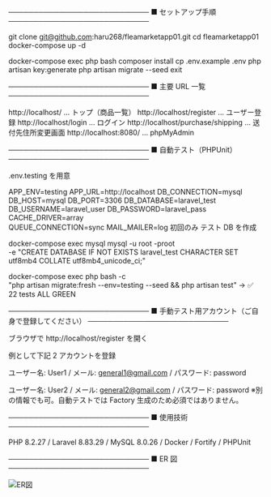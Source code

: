 ────────────────────────────
■ セットアップ手順
────────────────────────────

git clone git@github.com:haru268/fleamarketapp01.git
cd fleamarketapp01
docker-compose up -d

docker-compose exec php bash
composer install
cp .env.example .env
php artisan key:generate
php artisan migrate --seed
exit

────────────────────────────
■ 主要 URL 一覧
────────────────────────────

http://localhost/ … トップ（商品一覧）
http://localhost/register … ユーザー登録
http://localhost/login … ログイン
http://localhost/purchase/shipping … 送付先住所変更画面
http://localhost:8080/ … phpMyAdmin

────────────────────────────
■ 自動テスト（PHPUnit）
────────────────────────────

.env.testing を用意

APP_ENV=testing
APP_URL=http://localhost
DB_CONNECTION=mysql
DB_HOST=mysql
DB_PORT=3306
DB_DATABASE=laravel_test
DB_USERNAME=laravel_user
DB_PASSWORD=laravel_pass
CACHE_DRIVER=array    
QUEUE_CONNECTION=sync
MAIL_MAILER=log
初回のみ テスト DB を作成


docker-compose exec mysql mysql -u root -proot \
  -e "CREATE DATABASE IF NOT EXISTS laravel_test CHARACTER SET utf8mb4 COLLATE utf8mb4_unicode_ci;"

docker-compose exec php bash -c \
  "php artisan migrate:fresh --env=testing --seed && php artisan test"
→ ✅ 22 tests ALL GREEN

────────────────────────────
■ 手動テスト用アカウント（ご自身で登録してください）
────────────────────────────

ブラウザで http://localhost/register を開く

例として下記 2 アカウントを登録

ユーザー名: User1 / メール: general1@gmail.com / パスワード: password

ユーザー名: User2 / メール: general2@gmail.com / パスワード: password
※別の情報でも可。自動テストでは Factory 生成のため必須ではありません。

────────────────────────────
■ 使用技術
────────────────────────────

PHP 8.2.27 / Laravel 8.83.29 / MySQL 8.0.26 / Docker / Fortify / PHPUnit

────────────────────────────
■ ER 図
────────────────────────────

![ER図](https://github.com/user-attachments/assets/59576973-52d0-4a37-a2e7-8356210a40bf)

